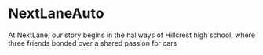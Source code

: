# NextLaneAuto
At NextLane, our story begins in the hallways of Hillcrest high school, where three friends bonded over a shared passion for cars
